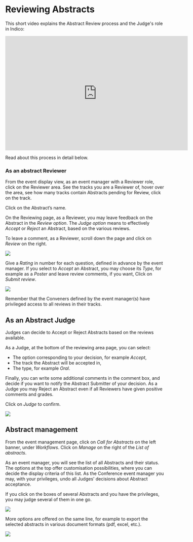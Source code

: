 # Reviewing Abstracts

This short video explains the Abstract Review process and the Judge's role in Indico:

<iframe width="576" height="360" frameborder="0" src="https://cds.cern.ch/video/2275653?showTitle=true" allowfullscreen></iframe>

Read about this process in detail below.

### As an abstract Reviewer

From the event display view, as an event manager with a Reviewer role, click on the Reviewer area. See the tracks you are a Reviewer of, hover over the area, see how many tracks contain Abstracts pending for Review, click on the track.

Click on the Abstract’s name.

On the Reviewing page, as a Reviewer, you may leave feedback on the Abstract in the _Review option_. The _Judge option_ means to effectively _Accept_ or _Reject_ an Abstract, based on the various reviews.

To leave a comment, as a Reviewer, scroll down the page and click on _Review_ on the right.

![](../assets/Conference_Abstract_Review_1.png)

Give a _Rating_ in number for each question, defined in advance by the event manager.
If you select to _Accept_ an Abstract, you may choose its _Type_, for example as a _Poster_ and leave review comments, if you want,
Click on _Submit review_.

![](../assets/Conference_Abstract_Review_2.png)

Remember that the Conveners defined by the event manager(s) have privileged access to all reviews in their tracks.

## As an Abstract Judge

Judges can decide to Accept or Reject Abstracts based on the reviews available.

As a Judge, at the bottom of the reviewing area page, you can select:
- The option corresponding to your decision, for example _Accept_,
- The track the Abstract will be accepted in,
- The type, for example _Oral_.

Finally, you can write some additional comments in the comment box, and decide if you want to notify the Abstract Submitter of your decision. As a Judge you may Reject an Abstract even if all Reviewers have given positive comments and grades.

Click on _Judge_ to confirm.

![](../assets/Conference_Abstract_Review_3.png)

## Abstract management

From the event management page, click on _Call for Abstracts_ on the left banner, under _Workflows_.
Click on _Manage_ on the right of the _List of abstracts_.

As an event manager, you will see the list of all Abstracts and their status. The options at the top offer customisation possibilities, where you can decide the display criteria of this list. As the Conference event manager you may, with your privileges, undo all Judges’ decisions about Abstract acceptance.

If you click on the boxes of several Abstracts and you have the privileges, you may judge several of them in one go.

![](../assets/Conference_Abstract_Review_4.png)

More options are offered on the same line, for example to export the selected abstracts in various document formats (pdf, excel, etc.).

![](../assets/Conference_Abstract_Review_5.png)
